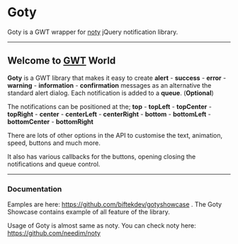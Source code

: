 # Goty

Goty is a GWT wrapper for <a href="https://github.com/needim/noty" target="_blank">noty</a> jQuery notification library.

***

## Welcome to <a href="http://www.gwtproject.com" target="_blank">GWT</a> World

**Goty** is a GWT library that makes it easy to create **alert** - **success** - **error** - **warning** - **information** - **confirmation** messages as an alternative the standard alert dialog. Each notification is added to a **queue**. (**Optional**)

The notifications can be positioned at the;
**top** - **topLeft** - **topCenter** - **topRight** - **center** - **centerLeft** - **centerRight** - **bottom** - **bottomLeft** - **bottomCenter** - **bottomRight**

There are lots of other options in the API to customise the text, animation, speed, buttons and much more.

It also has various callbacks for the buttons, opening closing the notifications and queue control.

***

### Documentation

Eamples are here: <https://github.com/biftekdev/gotyshowcase> . The Goty Showcase contains example of all feature of the library.

Usage of Goty is almost same as noty. You can check noty here: <https://github.com/needim/noty> 
